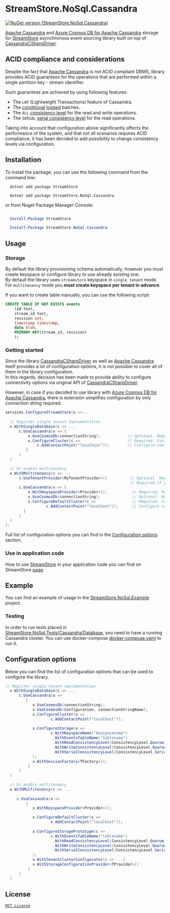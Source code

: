 # StreamStore.NoSql.Cassandra

[![NuGet version (StreamStore.NoSql.Cassandra)](https://img.shields.io/nuget/v/StreamStore.NoSql.Cassandra.svg?style=flat-square)](https://www.nuget.org/packages/StreamStore.NoSql.Cassandra/)

[Apache Cassandra] and [Azure Cosmos DB for Apache Cassandra] storage for [StreamStore] asynchronous event sourcing library built on top of [CassandraCSharpDriver].

## ACID compliance and considerations

Despite the fact that [Apache Cassandra] is not ACID compliant DBMS, library provides ACID guarantees for the operations that are performed within a single partition key - stream identifier.  

Such guarantees are achieved by using  following features:

* The `LWT` (Lightweight Transactions) feature of Cassandra.
* The [conditional](https://docs.datastax.com/en/developer/csharp-driver/3.22/features/components/mapper/batch/index.html#conditional-batches) [logged](https://docs.datastax.com/en/cql-oss/3.x/cql/cql_reference/cqlBatch.html#cqlBatch__cql-log-unlog) batches.
* The `ALL` [consistency level](https://docs.datastax.com/en/cassandra-oss/3.0/cassandra/dml/dmlConfigConsistency.html) for the read and write operations.
* The `SERIAL` [serial consistency level](https://docs.datastax.com/en/cassandra-oss/3.0/cassandra/dml/dmlConfigSerialConsistency.html) for the read  operations.

Taking into account that configuration above significantly affects the performance of the system, and that not all scenarios requires ACID compliance, it has been decided to add possibility to change consistency levels via configuration.

## Installation

To install the package, you can use the following command from the command line:

```dotnetcli
  dotnet add package StreamStore

  dotnet add package StreamStore.NoSql.Cassandra
```

or from Nuget Package Manager Console:

```powershell

  Install-Package StreamStore

  Install-Package StreamStore.NoSql.Cassandra
```

## Usage

### Storage

By default the library provisioning schema automatically, however you must create keyspace or configure library to use already existing one.  
By default the library uses `streamstore` keyspace in `single tenant` mode.  
For `multitenancy` mode you **must create keyspace per tenant in advance**.

If you want to create table manually, you can use the following script:

```sql
CREATE TABLE IF NOT EXISTS events
    (id text,
    stream_id text,
    revision int,
    timestamp timestamp,
    data blob,
    PRIMARY KEY(stream_id, revision)
    );
```

### Getting started

Since the library [CassandraCSharpDriver] as well as [Apache Cassandra] itself provides a lot of configuration options, it is not possible to cover all of them in the library configuration.  
In this regards, decision has been made to provide ability to configure connectivity options via original
API of [CassandraCSharpDriver].

However, in case if you decided to use library with [Azure Cosmos DB for Apache Cassandra], there is extension simplifies configuration by only connection string required.

```csharp
services.ConfigureStreamStore(x =>...
  
  // Register single tenant implementation
  x.WithSingleDatabase(c => ...
      c.UseCassandra(x => {
          x.UseCosmosDb(connectionString);            // Optional. Required  if you want to use Azure Cosmos DB for Apache Cassandra
          x.ConfigureCluster(c =>                     // Required. Configure cluster options. Optional if you decided to use CosmosDB (see above).
              c.AddContactPoint("localhost"));        // Configure contact points.
         }
      )
  )

  // Or enable multitenancy
  x.WithMultitenancy(c => ...
      c.UseTenantProvider<MyTenantProvider>()          // Optional. Register your  ITenantProvider implementation.
                                                       // Required if you want schema to be provisioned for each tenant.
      c.UseCassandra(x => {
          x.WithKeyspaceProvider<Provider>();           // Required. Register your  ITenantKeyspaceProvider implementation.
          x.UseCosmosDb(connectionString);              // Optional. Required  if you want to use Azure Cosmos DB for Apache Cassandra
          x.ConfigureDefaultCluster(c =>                // Required. Configure cluster options. Optional if you decided to use CosmosDB (see above).
                  c.AddContactPoint("localhost"));      // Configure contact points.
        }
      )
  )
); 
```

Full list of configuration options you can find in the [Configuration options](#Configuration-options) section.

### Use in application code

How to use [StreamStore] in your application code you can find on StreamStore [page][Usage].

## Example

You can find an example of usage in the [StreamStore.NoSql.Example](https://github.com/kostiantyn-matsebora/streamstore/tree/master/src/StreamStore.NoSql.Example) project.

### Testing

In order to run tests placed in [StreamStore.NoSql.Tests/Cassandra/Database](https://github.com/kostiantyn-matsebora/streamstore/tree/master/src/StreamStore.NoSql.Tests/Cassandra/Database), you need to have a running Cassandra cluster. You can use docker-compose [docker-compose.yaml](https://github.com/kostiantyn-matsebora/streamstore/tree/master/src/StreamStore.NoSql.Cassandra/docker-compose.yaml) to run it.

## Configuration options

Below you can find the list of configuration options that can be used to configure the library.

```csharp
// Register single tenant implementation
  x.WithSingleDatabase(c => ...
      c.UseCassandra(x => 
         {
            x.UseCosmosDb(connectionString);                                    // Optional. Required  if you want to use Azure Cosmos DB for Apache Cassandra.
            x.UseCosmosDb(Configuration, connectionStringName);                 // You can also provide IConfiguration and connection string name to Cosmos DB, by default "StreamStore".
            x.ConfigureCluster(x =>                                             // Required. Configure cluster options. Optional if you decided to use CosmosDB (see above).
                    c.AddContactPoint("localhost"));                            // Configure contact points at least.
                                                                                // There is much more cluster options available.
            x.ConfigureStorage(x =>                                             // Optional. Configure storage options.
                    c.WithKeyspaceName("keyspacename")                          // Optional. Keyspace name. Default is streamstore.
                     .WithEventsTableName("tablename")                          // Optional. Table name. Default is events.
                     .WithReadConsistencyLevel(ConsistencyLevel.Quorum)         // Optional. Read consistency level. Default is All.
                     .WithWriteConsistencyLevel(ConsistencyLevel.Quorum)        // Optional. Write consistency level. Default is All.
                     .WithSerialConsistencyLevel(ConsistencyLevel.SerialLocal)  // Optional. Serial consistency level. Default is Serial.
            );
            x.WithSessionFactory<TFactory>();                                   // Optional. Register your ISessionFactory implementation.
          }    
      )
  )

  // Or enable multitenancy
  x.WithMultitenancy(c => ...
                                                                                // More information about multitenancy configuration you can find in the StreamStore.
     c.UseCassandra(x => 
         {
            x.WithKeyspaceProvider<Provider>();                                 // Required. Register your ITenantKeyspaceProvider implementation.

            x.ConfigureDefaultCluster(x =>                                      // Required. Configure default cluster options.
                    x.AddContactPoint("localhost"));                            // Configure contact points at least.
                                                                                // There is much more cluster options available.
            x.ConfigureStoragePrototype(c =>                                    // Optional. Configure storage options as prototype for tenant storage configuration.
                    c.WithEventsTableName("tablename")                          // Optional. Table name. Default is events.
                     .WithReadConsistencyLevel(ConsistencyLevel.Quorum)         // Optional. Read consistency level. Default is All.
                     .WithWriteConsistencyLevel(ConsistencyLevel.Quorum)        // Optional. Write consistency level. Default is All.
                     .WithSerialConsistencyLevel(ConsistencyLevel.SerialLocal)  // Optional. Serial consistency level. Default is Serial.
            );
            x.WithTenantClusterConfigurator(c => ...)                           // Optional. Register delegate for configuring tenant cluster configuration based on default cluster.
            x.WithStorageConfigurationProvider<TProvider>()                     // Optional. Register your ITenantStorageConfigurationProvider implementation.  
          }
      )
  )
```

## License

[`MIT License`](../../LICENSE)

[StreamStore]: https://github.com/kostiantyn-matsebora/streamstore/
[Apache Cassandra]: https://cassandra.apache.org/_/index.html
[Azure Cosmos DB for Apache Cassandra]: https://learn.microsoft.com/en-us/azure/cosmos-db/cassandra/introduction
[CassandraCSharpDriver]: https://docs.datastax.com/en/developer/csharp-driver/3.22/index.html
[Usage]: https://github.com/kostiantyn-matsebora/streamstore/tree/master#Usage
